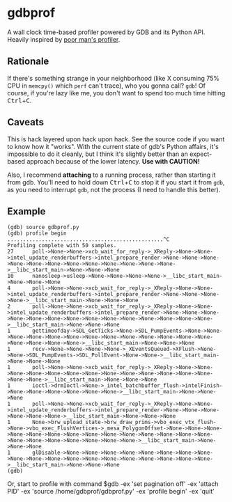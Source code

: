 gdbprof
=======
A wall clock time-based profiler powered by GDB and its Python API. Heavily
inspired by [poor man's profiler](http://poormansprofiler.org/).

Rationale
---------
If there's something strange in your neighborhood (like X consuming 75% CPU in
`memcpy()` which `perf` can't trace), who you gonna call? `gdb`! Of course, if
you're lazy like me, you don't want to spend too much time hitting
<kbd>Ctrl</kbd>+<kbd>C</kbd>.

Caveats
-------
This is hack layered upon hack upon hack. See the source code if you want to
know how it "works". With the current state of gdb's Python affairs, it's
impossible to do it cleanly, but I think it's slightly better than an
expect-based approach because of the lower latency. **Use with CAUTION!**

Also, I recommend **attaching** to a running process, rather than starting it
from gdb. You'll need to hold down <kbd>Ctrl</kbd>+<kbd>C</kbd> to stop it if
you start it from `gdb`, as you need to interrupt `gdb`, not the process (I need
to handle this better).

Example
-------
```
(gdb) source gdbprof.py
(gdb) profile begin
..................................................^C
Profiling complete with 50 samples.
27      poll->None->None->xcb_wait_for_reply->_XReply->None->None->intel_update_renderbuffers->intel_prepare_render->None->None->None->None->None->None->None->None->None->None->None->None->__libc_start_main->None->None->None
10      nanosleep->usleep->None->None->None->None->__libc_start_main->None->None->None
4       poll->None->None->xcb_wait_for_reply->_XReply->None->None->intel_update_renderbuffers->intel_prepare_render->None->None->None->None->__libc_start_main->None->None->None
2       poll->None->None->xcb_wait_for_reply->_XReply->None->None->intel_update_renderbuffers->intel_prepare_render->None->None->None->None->None->None->None->None->None->None->None->None->None->None->__libc_start_main->None->None->None
1       gettimeofday->SDL_GetTicks->None->SDL_PumpEvents->None->None->None->None->None->None->None->None->None->None->None->None->None->None->None->None->None->__libc_start_main->None->None->None
1       recv->None->None->None->None->_XEventsQueued->XFlush->None->None->SDL_PumpEvents->SDL_PollEvent->None->None->__libc_start_main->None->None->None
1       poll->None->None->xcb_wait_for_reply->_XReply->None->None->None->None->None->None->None->None->None->None->None->None->None->None->None->__libc_start_main->None->None->None
1       ioctl->drmIoctl->None->_intel_batchbuffer_flush->intelFinish->None->None->None->None->None->None->__libc_start_main->None->None->None
1       poll->None->None->xcb_wait_for_reply->_XReply->None->None->intel_update_renderbuffers->intel_prepare_render->None->None->None->None->None->None->__libc_start_main->None->None->None
1       None->brw_upload_state->brw_draw_prims->vbo_exec_vtx_flush->None->vbo_exec_FlushVertices->_mesa_PolygonOffset->None->None->None->None->None->None->None->None->None->None->None->None->None->None->None->None->None->None->None->None->None->__libc_start_main->None->None->None
1       glDisable->None->None->None->None->None->None->None->None->None->None->None->None->None->None->None->None->None->None->None->__libc_start_main->None->None->None
(gdb)
```

Or, start to profile with command
$gdb -ex 'set pagination off' -ex 'attach PID' -ex 'source /home/gdbprof/gdbprof.py' -ex 'profile begin' -ex 'quit'